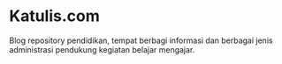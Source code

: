# Katulis.com
Blog repository pendidikan, tempat berbagi informasi dan berbagai jenis administrasi pendukung kegiatan belajar mengajar.
